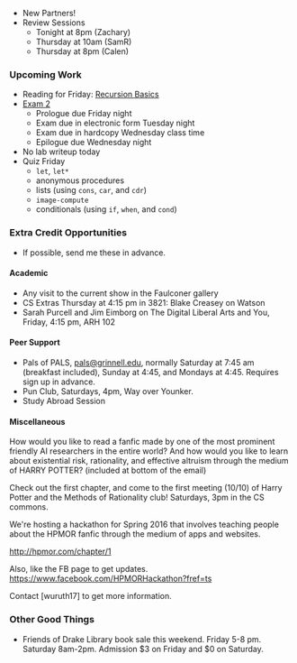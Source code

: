 * New Partners!
* Review Sessions
    * Tonight at 8pm (Zachary)
    * Thursday at 10am (SamR)
    * Thursday at 8pm (Calen)

### Upcoming Work

* Reading for Friday:
  [Recursion Basics](../readings/recursion-basics-reading.html) 
* [Exam 2](../assignments/exam.02.html)  
    * Prologue due Friday night
    * Exam due in electronic form Tuesday night
    * Exam due in hardcopy Wednesday class time
    * Epilogue due Wednesday night
* No lab writeup today
* Quiz Friday
    * `let`, `let*`
    * anonymous procedures
    * lists (using `cons`, `car`, and `cdr`)
    * `image-compute`
    * conditionals (using `if`, `when`, and `cond`)

### Extra Credit Opportunities

* If possible, send me these in advance.

#### Academic

* Any visit to the current show in the Faulconer gallery
* CS Extras Thursday at 4:15 pm in 3821: Blake Creasey on Watson
* Sarah Purcell and Jim Eimborg on The Digital Liberal Arts and You,
  Friday, 4:15 pm, ARH 102

#### Peer Support

* Pals of PALS, pals@grinnell.edu, normally Saturday at 7:45 am (breakfast
  included), Sunday at 4:45, and Mondays at 4:45.  Requires sign up in 
  advance.  
* Pun Club, Saturdays, 4pm, Way over Younker.
* Study Abroad Session

#### Miscellaneous

How would you like to read a fanfic made by one of the most prominent
friendly AI researchers in the entire world? And  how would you like
to learn about existential risk, rationality, and effective altruism
through the medium of HARRY POTTER? (included at bottom of the email)

Check out the first chapter, and come to the first meeting (10/10) of
Harry Potter and the Methods of Rationality club! Saturdays, 3pm in the
CS commons.

We're hosting a hackathon for Spring 2016 that involves teaching people
about the HPMOR fanfic through the medium of apps and websites.

<http://hpmor.com/chapter/1>

Also, like the FB page to get updates. 
https://www.facebook.com/HPMORHackathon?fref=ts

Contact [wuruth17] to get more information.

### Other Good Things

* Friends of Drake Library book sale this weekend.
  Friday 5-8 pm.  Saturday 8am-2pm.  Admission $3 on Friday and $0 
  on Saturday.

